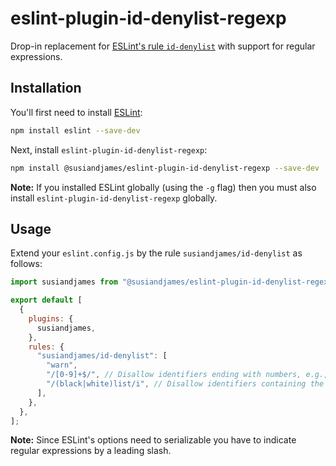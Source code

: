 # eslint-plugin-id-denylist-regexp

Drop-in replacement for [ESLint's rule `id-denylist`](https://eslint.org/docs/latest/rules/id-denylist) with support for regular expressions.

## Installation

You'll first need to install [ESLint](https://eslint.org/):

```sh
npm install eslint --save-dev
```

Next, install `eslint-plugin-id-denylist-regexp`:

```sh
npm install @susiandjames/eslint-plugin-id-denylist-regexp --save-dev
```

**Note:** If you installed ESLint globally (using the `-g` flag) then you must also install `eslint-plugin-id-denylist-regexp` globally.

## Usage

Extend your `eslint.config.js` by the rule `susiandjames/id-denylist` as follows:

```js
import susiandjames from "@susiandjames/eslint-plugin-id-denylist-regexp";

export default [
  {
    plugins: {
      susiandjames,
    },
    rules: {
      "susiandjames/id-denylist": [
        "warn",
        "/[0-9]+$/", // Disallow identifiers ending with numbers, e.g., `tmp0`
        "/(black|white)list/i", // Disallow identifiers containing the words "blacklist" and "whitelist" independent of their case sensitivity 
      ],
    },
  },
];
```

**Note:** Since ESLint's options need to serializable you have to indicate regular expressions by a leading slash.
